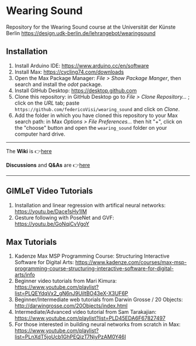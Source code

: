 # Wearing Sound
Repository for the Wearing Sound course at the Universität der Künste Berlin
https://design.udk-berlin.de/lehrangebot/wearingsound

## Installation
1. Install Arduino IDE: https://www.arduino.cc/en/software 
2. Install Max: https://cycling74.com/downloads
3. Open the Max Package Manager: *File > Show Package Manger*, then search and install the *odot* package.
4. Install GitHub Desktop: https://desktop.github.com
5. Clone this repository: in GitHub Desktop go to *File > Clone Repository…* ; click on the *URL* tab; paste `https://github.com/federicoVisi/wearing_sound` and click on *Clone*.
6. Add the folder in which you have cloned this repository to your Max search path: in Max *Options > File Preferences...* then hit "+", click on the "choose" button and open the `wearing_sound` folder on your computer hard drive.

---

The **Wiki** is 👉[here](https://github.com/federicoVisi/wearing_sound/wiki)

**Discussions** and **Q&As** are 👉[here](https://github.com/federicoVisi/wearing_sound/discussions)

---
## GIMLeT Video Tutorials
1. Installation and linear regression with artifical neural networks: https://youtu.be/Dace1sHy1IM
2. Gesture following with PoseNet and GVF: https://youtu.be/GoNqiCvVgoY

## Max Tutorials
1. Kadenze Max MSP Programming Course: Structuring Interactive Software for Digital Arts: https://www.kadenze.com/courses/max-msp-programming-course-structuring-interactive-software-for-digital-arts/info
2. Beginner video tutorials from Mari Kimura: https://www.youtube.com/playlist?list=PLQEYdqVx2_gN6nJ9UiltBO43eX-X3UF6P
3. Beginner/Intermediate web tutorials from Darwin Grosse / 20 Objects: http://darwingrosse.com/20Objects/index.html
4. Intermediate/Advanced video tutorial from Sam Tarakajian: https://www.youtube.com/playlist?list=PLD45EDA6F67827497
5. For those interested in building neural networks from scratch in Max: https://www.youtube.com/playlist?list=PLnXdT5joUcb1GhPEQizT7NjyPzAM0Y46I
